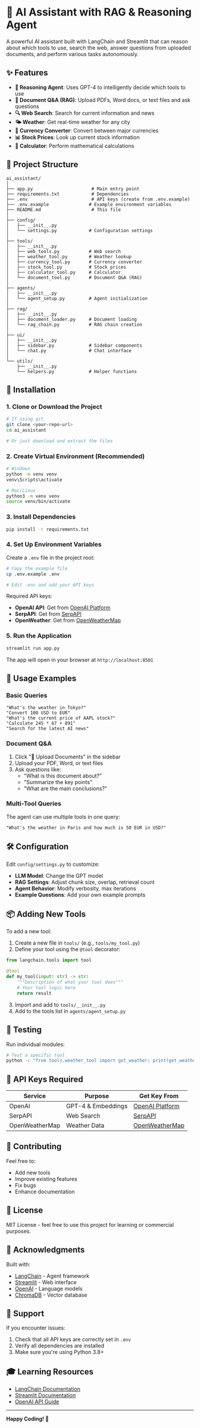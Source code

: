 # 🤖 AI Assistant with RAG & Reasoning Agent

A powerful AI assistant built with LangChain and Streamlit that can reason about which tools to use, search the web, answer questions from uploaded documents, and perform various tasks autonomously.

## ✨ Features

- **🧠 Reasoning Agent**: Uses GPT-4 to intelligently decide which tools to use
- **📄 Document Q&A (RAG)**: Upload PDFs, Word docs, or text files and ask questions
- **🔍 Web Search**: Search for current information and news
- **🌤️ Weather**: Get real-time weather for any city
- **💱 Currency Converter**: Convert between major currencies
- **📊 Stock Prices**: Look up current stock information
- **🧮 Calculator**: Perform mathematical calculations

## 📁 Project Structure

```
ai_assistant/
│
├── app.py                      # Main entry point
├── requirements.txt            # Dependencies
├── .env                        # API keys (create from .env.example)
├── .env.example               # Example environment variables
├── README.md                   # This file
│
├── config/
│   ├── __init__.py
│   └── settings.py            # Configuration settings
│
├── tools/
│   ├── __init__.py
│   ├── web_tools.py           # Web search
│   ├── weather_tool.py        # Weather lookup
│   ├── currency_tool.py       # Currency converter
│   ├── stock_tool.py          # Stock prices
│   ├── calculator_tool.py     # Calculator
│   └── document_tool.py       # Document Q&A (RAG)
│
├── agents/
│   ├── __init__.py
│   └── agent_setup.py         # Agent initialization
│
├── rag/
│   ├── __init__.py
│   ├── document_loader.py     # Document loading
│   └── rag_chain.py           # RAG chain creation
│
├── ui/
│   ├── __init__.py
│   ├── sidebar.py             # Sidebar components
│   └── chat.py                # Chat interface
│
└── utils/
    ├── __init__.py
    └── helpers.py             # Helper functions
```

## 🚀 Installation

### 1. Clone or Download the Project

```bash
# If using git
git clone <your-repo-url>
cd ai_assistant

# Or just download and extract the files
```

### 2. Create Virtual Environment (Recommended)

```bash
# Windows
python -m venv venv
venv\Scripts\activate

# Mac/Linux
python3 -m venv venv
source venv/bin/activate
```

### 3. Install Dependencies

```bash
pip install -r requirements.txt
```

### 4. Set Up Environment Variables

Create a `.env` file in the project root:

```bash
# Copy the example file
cp .env.example .env

# Edit .env and add your API keys
```

Required API keys:

- **OpenAI API**: Get from [OpenAI Platform](https://platform.openai.com/api-keys)
- **SerpAPI**: Get from [SerpAPI](https://serpapi.com/)
- **OpenWeather**: Get from [OpenWeatherMap](https://openweathermap.org/api)

### 5. Run the Application

```bash
streamlit run app.py
```

The app will open in your browser at `http://localhost:8501`

## 🎯 Usage Examples

### Basic Queries

```
"What's the weather in Tokyo?"
"Convert 100 USD to EUR"
"What's the current price of AAPL stock?"
"Calculate 245 * 67 + 891"
"Search for the latest AI news"
```

### Document Q&A

1. Click "📁 Upload Documents" in the sidebar
2. Upload your PDF, Word, or text files
3. Ask questions like:
   - "What is this document about?"
   - "Summarize the key points"
   - "What are the main conclusions?"

### Multi-Tool Queries

The agent can use multiple tools in one query:

```
"What's the weather in Paris and how much is 50 EUR in USD?"
```

## 🛠️ Configuration

Edit `config/settings.py` to customize:

- **LLM Model**: Change the GPT model
- **RAG Settings**: Adjust chunk size, overlap, retrieval count
- **Agent Behavior**: Modify verbosity, max iterations
- **Example Questions**: Add your own example prompts

## 📦 Adding New Tools

To add a new tool:

1. Create a new file in `tools/` (e.g., `tools/my_tool.py`)
2. Define your tool using the `@tool` decorator:

```python
from langchain.tools import tool

@tool
def my_tool(input: str) -> str:
    """Description of what your tool does"""
    # Your tool logic here
    return result
```

3. Import and add to `tools/__init__.py`
4. Add to the tools list in `agents/agent_setup.py`

## 🧪 Testing

Run individual modules:

```bash
# Test a specific tool
python -c "from tools.weather_tool import get_weather; print(get_weather('London'))"
```

## 📝 API Keys Required

| Service        | Purpose            | Get Key From                                     |
| -------------- | ------------------ | ------------------------------------------------ |
| OpenAI         | GPT-4 & Embeddings | [OpenAI Platform](https://platform.openai.com/)  |
| SerpAPI        | Web Search         | [SerpAPI](https://serpapi.com/)                  |
| OpenWeatherMap | Weather Data       | [OpenWeatherMap](https://openweathermap.org/api) |

## 🤝 Contributing

Feel free to:

- Add new tools
- Improve existing features
- Fix bugs
- Enhance documentation

## 📄 License

MIT License - feel free to use this project for learning or commercial purposes.

## 🙏 Acknowledgments

Built with:

- [LangChain](https://python.langchain.com/) - Agent framework
- [Streamlit](https://streamlit.io/) - Web interface
- [OpenAI](https://openai.com/) - Language models
- [ChromaDB](https://www.trychroma.com/) - Vector database

## 📧 Support

If you encounter issues:

1. Check that all API keys are correctly set in `.env`
2. Verify all dependencies are installed
3. Make sure you're using Python 3.8+

## 🎓 Learning Resources

- [LangChain Documentation](https://python.langchain.com/docs/get_started/introduction)
- [Streamlit Documentation](https://docs.streamlit.io/)
- [OpenAI API Guide](https://platform.openai.com/docs/introduction)

---

**Happy Coding! 🚀**
